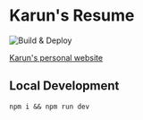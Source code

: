 # Karun's Resume

![Build & Deploy](https://github.com/javatarz/karun.me/workflows/Build%20&%20Deploy/badge.svg)

[Karun's personal website](https://karun.me)

## Local Development
`npm i && npm run dev`
